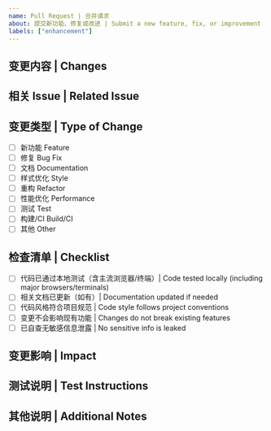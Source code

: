 ```yaml
---
name: Pull Request | 合并请求
about: 提交新功能、修复或改进 | Submit a new feature, fix, or improvement
labels: ["enhancement"]
---
```


## 变更内容 | Changes
<!--
请详细描述本次 PR 的主要变更内容，包括：
- 新增/修复了哪些功能？
- 涉及哪些模块或文件？
- 是否有界面变更、API 变更等？
Briefly and clearly describe the main changes in this PR, including:
- What features are added/fixed?
- Which modules/files are affected?
- Any UI/API changes?
-->

## 相关 Issue | Related Issue
<!--
请填写本 PR 关联的 Issue 编号（如有），如：Closes #123
List related issue numbers if any, e.g. Closes #123
-->

## 变更类型 | Type of Change
- [ ] 新功能 Feature
- [ ] 修复 Bug Fix
- [ ] 文档 Documentation
- [ ] 样式优化 Style
- [ ] 重构 Refactor
- [ ] 性能优化 Performance
- [ ] 测试 Test
- [ ] 构建/CI Build/CI
- [ ] 其他 Other

## 检查清单 | Checklist
- [ ] 代码已通过本地测试（含主流浏览器/终端）| Code tested locally (including major browsers/terminals)
- [ ] 相关文档已更新（如有）| Documentation updated if needed
- [ ] 代码风格符合项目规范 | Code style follows project conventions
- [ ] 变更不会影响现有功能 | Changes do not break existing features
- [ ] 已自查无敏感信息泄露 | No sensitive info is leaked

## 变更影响 | Impact
<!--
说明本次变更对现有功能、用户、部署等的影响（如有），如需数据库迁移、依赖升级等请注明。
Describe the impact of this change on existing features, users, deployment, etc. (if any), e.g. DB migration, dependency upgrade.
-->

## 测试说明 | Test Instructions
<!--
请说明如何验证本 PR 的功能，包含测试步骤、数据、截图等。
Describe how to test this PR, including steps, data, screenshots, etc.
-->

## 其他说明 | Additional Notes
<!-- 其他需要说明的内容 | Any other notes -->
